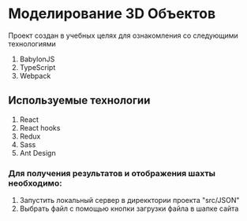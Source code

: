 # Моделирование 3D Объектов

Проект создан в учебных целях для ознакомления со следующими технологиями

1) BabylonJS
2) TypeScript
3) Webpack

## Используемые технологии 

1) React
2) React hooks
3) Redux
4) Sass
5) Ant Design

### Для получения результатов и отображения шахты необходимо:

1) Запустить локальный сервер в дирекктории проекта "src/JSON"
2) Выбрать файл с помощью кнопки загрузки файла в шапке сайта
 
